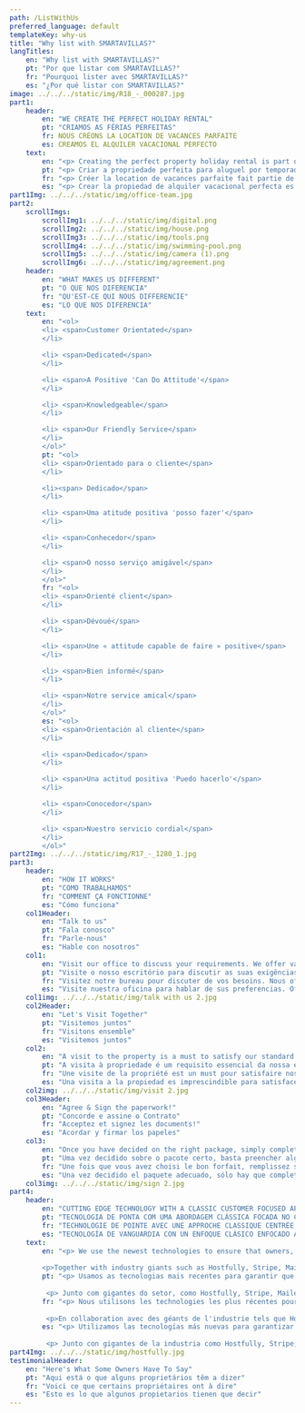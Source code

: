 ```yaml
---
path: /ListWithUs
preferred_language: default
templateKey: why-us
title: "Why list with SMARTAVILLAS?"
langTitles:
    en: "Why list with SMARTAVILLAS?"
    pt: "Por que listar com SMARTAVILLAS?"
    fr: "Pourquoi lister avec SMARTAVILLAS?"
    es: "¿Por qué listar con SMARTAVILLAS?"
image: ../../../static/img/R18_-_000287.jpg
part1: 
    header: 
        en: "WE CREATE THE PERFECT HOLIDAY RENTAL"
        pt: "CRIAMOS AS FÉRIAS PERFEITAS"
        fr: NOUS CRÉONS LA LOCATION DE VACANCES PARFAITE
        es: CREAMOS EL ALQUILER VACACIONAL PERFECTO
    text: 
        en: "<p> Creating the perfect property holiday rental is part of our mission and as the local experts specializing in property rentals and management, we offer our property owners local insight, attention to detail and a dedicated and flexible approach to meet all needs. Offering all-inclusive rental packages, or tailor made we have every aspect covered be it marketing channel management, professional photography, housekeeping, property maintenance or real estate. So why not <a href='/contact' style='color: #f5821e; text-decoration: underline;'>Email us</a> now to book your appointment and discuss your needs.</p>"
        pt: "<p> Criar a propriedade perfeita para aluguel por temporada faz parte de nossa missão e, como especialistas locais especializados em aluguel e gerenciamento de propriedades, oferecemos aos nossos proprietários uma visão local, atenção aos detalhes e uma abordagem dedicada e flexível para atender a todas as necessidades. Oferecendo pacotes de aluguel com tudo incluído, ou sob medida, temos todos os aspectos cobertos, seja gerenciamento de canais de marketing, fotografia profissional, limpeza, manutenção de propriedades ou imóveis. Então porque não <a href='/contact' style='color: #f5821e; text-decoration: underline;'>Envie-nos um e-mail</a> agora para marcar sua consulta e discutir suas necessidades."
        fr: "<p> Créer la location de vacances parfaite fait partie de notre mission et en tant qu'experts locaux spécialisés dans la location et la gestion de propriétés, nous offrons à nos propriétaires une vision locale, une attention aux détails et une approche dédiée et flexible pour répondre à tous les besoins. Proposant des forfaits de location tout compris ou sur mesure, nous couvrons tous les aspects, qu'il s'agisse de la gestion des canaux de marketing, de la photographie professionnelle, de l'entretien ménager, de l'entretien de la propriété ou de l'immobilier. Alors pourquoi pas <a href='/contact' style='color: #f5821e; text-decoration: underline;'>Écrivez-nous</a> dès maintenant pour prendre rendez-vous et discuter de vos besoins.</p>"
        es: "<p> Crear la propiedad de alquiler vacacional perfecta es parte de nuestra misión y, como expertos locales que se especializan en el alquiler y la gestión de propiedades, ofrecemos a nuestros propietarios información local, atención a los detalles y un enfoque dedicado y flexible para satisfacer todas las necesidades. Ofreciendo paquetes de alquiler con todo incluido, o hechos a medida, cubrimos todos los aspectos, ya sea gestión de canales de marketing, fotografía profesional, limpieza, mantenimiento de propiedades o bienes raíces. Entonces, ¿por qué no <a href='/contact' style='color: #f5821e; text-decoration: underline;'>Envíenos un correo electrónico</a> ahora para reservar su cita y analizar sus necesidades.</p> " 
part1Img: ../../../static/img/office-team.jpg
part2:
    scrollImgs:
        scrollImg1: ../../../static/img/digital.png
        scrollImg2: ../../../static/img/house.png
        scrollImg3: ../../../static/img/tools.png
        scrollImg4: ../../../static/img/swimming-pool.png
        scrollImg5: ../../../static/img/camera (1).png
        scrollImg6: ../../../static/img/agreement.png
    header: 
        en: "WHAT MAKES US DIFFERENT"
        pt: "O QUE NOS DIFERENCIA"
        fr: "QU'EST-CE QUI NOUS DIFFERENCIE"
        es: "LO QUE NOS DIFERENCIA"
    text: 
        en: "<ol>
        <li> <span>Customer Orientated</span>
        </li>

        <li> <span>Dedicated</span>
        </li>

        <li> <span>A Positive 'Can Do Attitude'</span>
        </li>

        <li> <span>Knowledgeable</span>
        </li>

        <li> <span>Our Friendly Service</span>
        </li>
        </ol>"
        pt: "<ol>
        <li> <span>Orientado para o cliente</span>
        </li>

        <li><span> Dedicado</span>
        </li>

        <li> <span>Uma atitude positiva 'posso fazer'</span>
        </li>

        <li> <span>Conhecedor</span>
        </li>

        <li> <span>O nosso serviço amigável</span>
        </li>
        </ol>"
        fr: "<ol>
        <li> <span>Orienté client</span>
        </li>

        <li> <span>Dévoué</span>
        </li>

        <li> <span>Une « attitude capable de faire » positive</span>
        </li>

        <li> <span>Bien informé</span>
        </li>

        <li> <span>Notre service amical</span>
        </li>
        </ol>"
        es: "<ol>
        <li> <span>Orientación al cliente</span>
        </li>

        <li> <span>Dedicado</span>
        </li>

        <li> <span>Una actitud positiva 'Puedo hacerlo'</span>
        </li>

        <li> <span>Conocedor</span>
        </li>

        <li> <span>Nuestro servicio cordial</span>
        </li>
        </ol>"
part2Img: ../../../static/img/R17_-_1280_1.jpg
part3: 
    header: 
        en: "HOW IT WORKS"
        pt: "COMO TRABALHAMOS"
        fr: "COMMENT ÇA FONCTIONNE"
        es: "Cómo funciona"
    col1Header: 
        en: "Talk to us"
        pt: "Fala conosco"
        fr: "Parle-nous"
        es: "Hable con nosotros"
    col1: 
        en: "Visit our office to discuss your requirements. We offer various marketing, property care, and general service packages to suit your needs."
        pt: "Visite o nosso escritório para discutir as suas exigências. Oferecemos pacotes variados de marketing, cuidados da propriedade e serviços gerais que se adaptam às suas necessidades. "
        fr: "Visitez notre bureau pour discuter de vos besoins. Nous offrons divers forfaits de marketing, d'entretien de la propriété et de services généraux pour répondre à vos besoins."
        es: "Visite nuestra oficina para hablar de sus preferencias. Ofrecemos varios planes de marketing, cuidado de la propiedad y servicios generales que se adaptan a sus necesidades."
    col1img: ../../../static/img/talk with us 2.jpg
    col2Header: 
        en: "Let's Visit Together"
        pt: "Visitemos juntos"
        fr: "Visitons ensemble"
        es: "Visitemos juntos"
    col2: 
        en: "A visit to the property is a must to satisfy our standard requirements and to guide you through any questions."
        pt: "A visita à propriedade é um requisito essencial da nossa empresa para podermos guiá-lo da melhor forma."
        fr: "Une visite de la propriété est un must pour satisfaire nos exigences standard et pour vous guider dans toutes vos questions."
        es: "Una visita a la propiedad es imprescindible para satisfacer nuestros requisitos estándar y para ayudarle a resolver cualquier duda."
    col2img: ../../../static/img/visit 2.jpg
    col3Header: 
        en: "Agree & Sign the paperwork!"
        pt: "Concorde e assine o Contrato"
        fr: "Acceptez et signez les documents!"
        es: "Acordar y firmar los papeles"
    col3: 
        en: "Once you have decided on the right package, simply complete a few forms, sign off the agreement and away we go!"
        pt: "Uma vez decidido sobre o pacote certo, basta preencher alguns formulários, assinar o acordo e iremos começar!"
        fr: "Une fois que vous avez choisi le bon forfait, remplissez simplement quelques formulaires, signez l'accord et c'est parti !"
        es: "Una vez decidido el paquete adecuado, sólo hay que completar unos cuantos formularios, firmar el acuerdo y ya está."
    col3img: ../../../static/img/sign 2.jpg
part4: 
    header: 
        en: "CUTTING EDGE TECHNOLOGY WITH A CLASSIC CUSTOMER FOCUSED APPROACH"
        pt: "TECNOLOGIA DE PONTA COM UMA ABORDAGEM CLÁSSICA FOCADA NO CLIENTE"
        fr: "TECHNOLOGIE DE POINTE AVEC UNE APPROCHE CLASSIQUE CENTRÉE SUR LE CLIENT"
        es: "TECNOLOGÍA DE VANGUARDIA CON UN ENFOQUE CLÁSICO ENFOCADO AL CLIENTE"
    text: 
        en: "<p> We use the newest technologies to ensure that owners, guests and we get all the necessary information and tools necessary to maximize bookings, customer satisfaction and  owner's peace of mind.</p>
    
        <p>Together with industry giants such as Hostfully, Stripe, Mailerlite and others, we've created tools for lightning fast bookings, enquiries, payments and customer relations. We're always looking at the cutting edge to make sure we're always providing the best experience for everyone involved.</p>"
        pt: "<p> Usamos as tecnologias mais recentes para garantir que proprietários, hóspedes e recebamos todas as informações e ferramentas necessárias para maximizar as reservas, a satisfação do cliente e a tranquilidade do proprietário. </p>
    
         <p> Junto com gigantes do setor, como Hostfully, Stripe, Mailerlite e outros, criamos ferramentas para reservas, consultas, pagamentos e relacionamento com clientes extremamente rápidos. Estamos sempre buscando o que há de mais moderno para garantir que sempre oferecemos a melhor experiência para todos os envolvidos. </p>"
        fr: "<p> Nous utilisons les technologies les plus récentes pour garantir que les propriétaires, les invités et nous obtenons toutes les informations et les outils nécessaires pour maximiser les réservations, la satisfaction du client et la tranquillité d'esprit du propriétaire.</p>
    
         <p>En collaboration avec des géants de l'industrie tels que Hostfully, Stripe, Mailerlite et d'autres, nous avons créé des outils pour des réservations, des demandes de renseignements, des paiements et des relations clients ultra-rapides. Nous sommes toujours à la pointe de la technologie pour nous assurer de toujours offrir la meilleure expérience à toutes les personnes impliquées.</p>"
        es: "<p> Utilizamos las tecnologías más nuevas para garantizar que los propietarios, los huéspedes y nosotros obtengamos toda la información y las herramientas necesarias para maximizar las reservas, la satisfacción del cliente y la tranquilidad del propietario. </p>
    
         <p> Junto con gigantes de la industria como Hostfully, Stripe, Mailerlite y otros, hemos creado herramientas para reservas, consultas, pagos y relaciones con los clientes ultrarrápidos. Siempre buscamos lo último para asegurarnos de brindar la mejor experiencia a todos los involucrados. </p> "
part4Img: ../../../static/img/hostfully.jpg
testimonialHeader: 
    en: "Here's What Some Owners Have To Say"
    pt: "Aqui está o que alguns proprietários têm a dizer"
    fr: "Voici ce que certains propriétaires ont à dire"
    es: "Esto es lo que algunos propietarios tienen que decir"
---
```

